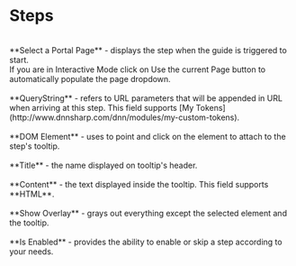 # Steps
<br/>
**Select a Portal Page** - displays the step when the guide is triggered to start. <br/>
If you are in Interactive Mode click on Use the current Page button to automatically populate the page dropdown. 
<br/>
<br/>
**QueryString** - refers to URL parameters that will be appended in URL when arriving at this step. This field supports [My Tokens](http://www.dnnsharp.com/dnn/modules/my-custom-tokens).
<br/>
<br/>
**DOM Element** - uses to point and click on the element to attach to the step's tooltip. 
<br/>
<br/>
**Title** - the name displayed on tooltip's header.
<br/>
<br/>
**Content** - the text displayed inside the tooltip. This field supports **HTML**. 
<br/>
<br/>
**Show Overlay** - grays out everything except the selected element and the tooltip.
<br/>
<br/>
**Is Enabled** - provides the ability to enable or skip a step according to your needs.
